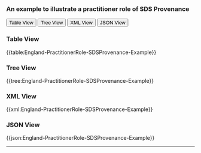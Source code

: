 ### An example to illustrate  a practitioner role of SDS Provenance


<div class="tab">
 <button class="tablinks active" onclick="openTab(event, 'Table View')">Table View</button>
 <button class="tablinks" onclick="openTab(event, 'Tree View')">Tree View</button>
  <button class="tablinks" onclick="openTab(event, 'XML View')">XML View</button>
  <button class="tablinks" onclick="openTab(event, 'JSON View')">JSON View</button>
</div>
    
    
<div id="Table View" class="tabcontent" style="display:block">
  <h3>Table View</h3>
{{table:England-PractitionerRole-SDSProvenance-Example}}
</div>
<div id="Tree View" class="tabcontent">
  <h3>Tree View</h3>
{{tree:England-PractitionerRole-SDSProvenance-Example}}
</div>
<div id="XML View" class="tabcontent">
  <h3>XML View</h3>
{{xml:England-PractitionerRole-SDSProvenance-Example}}
</div>
<div id="JSON View" class="tabcontent">
  <h3>JSON View</h3>
{{json:England-PractitionerRole-SDSProvenance-Example}}
</div>

---